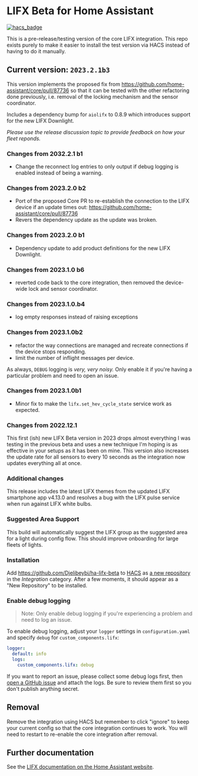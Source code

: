 # LIFX Beta for Home Assistant

[![hacs_badge](https://img.shields.io/badge/HACS-Custom-41BDF5.svg?style=for-the-badge)](https://github.com/hacs/integration)

This is a pre-release/testing version of the core LIFX integration. This repo
exists purely to make it easier to install the test version via HACS instead of
having to do it manually.

## Current version: `2023.2.1b3`

This version implements the proposed fix from <https://github.com/home-assistant/core/pull/87736>
so that it can be tested with the other refactoring done previously, i.e. removal of the locking
mechanism and the sensor coordinator.

Includes a dependency bump for `aiolifx` to 0.8.9 which introduces support for the new LIFX Downlight.

_Please use the release discussion topic to provide feedback on how your fleet reponds._

### Changes from 2032.2.1 b1

* Change the reconnect log entries to only output if debug logging is enabled instead of being a warning.

### Changes from 2023.2.0 b2

* Port of the proposed Core PR to re-establish the connection to the LIFX device if an update times out:
  <https://github.com/home-assistant/core/pull/87736>
* Revers the dependency update as the update was broken.

### Changes from 2023.2.0 b1

* Dependency update to add product definitions for the new LIFX Downlight.

### Changes from 2023.1.0 b6

* reverted code back to the core integration, then removed the device-wide lock and sensor coordinator.

### Changes from 2023.1.0.b4

* log empty responses instead of raising exceptions

### Changes from 2023.1.0b2

* refactor the way connections are managed and recreate connections if the device stops responding.
* limit the number of inflight messages per device.

As always, `DEBUG` logging is _very, very noisy._ Only enable it if you're having a particular problem and need to open an issue.

### Changes from 2023.1.0b1

* Minor fix to make the `lifx.set_hev_cycle_state` service work as expected.

### Changes from 2022.12.1

This first (ish) new LIFX Beta version in 2023 drops almost everything I was testing in the previous beta and uses a new technique I'm hoping is as effective in your setups as it has been on mine. This version also increases the update rate for all sensors to every 10 seconds as the integration now updates everything all at once.

### Additional changes

This release includes the latest LIFX themes from the updated LIFX smartphone
app v4.13.0 and resolves a bug with the LIFX pulse service when run against
LIFX white bulbs.

### Suggested Area Support

This build will automatically suggest the LIFX group as the suggested area for
a light during config flow. This should improve onboarding for large fleets
of lights.

### Installation

Add <https://github.com/Djelibeybi/ha-lifx-beta> to [HACS](https://hacs.xyz) as
[a new repository](https://hacs.xyz/docs/navigation/stores) in the *Integration*
category. After a few moments, it should appear as a "New Repository" to be
installed.

### Enable debug logging

> Note: Only enable debug logging if you're experiencing a problem and need to
> log an issue.

To enable debug logging, adjust your `logger` settings in `configuration.yaml`
and specify `debug` for `custom_components.lifx`:

```yaml
logger:
  default: info
  logs:
    custom_components.lifx: debug
```

If you want to report an issue, please collect some debug logs first, then
[open a GitHub issue](https://github.com/Djelibeybi/ha-lifx-beta/issues)
and attach the logs. Be sure to review them first so you don't publish anything secret.

## Removal

Remove the integration using HACS but remember to click "ignore" to keep your
current config so that the core integration continues to work. You will need to
restart to re-enable the core integration after removal.

## Further documentation

See the [LIFX documentation on the Home Assistant website](https://www.home-assistant.io/integrations/lifx).
